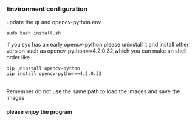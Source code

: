 ### Environment configuration

update the qt and opencv-python env
~~~shell
sudo bash install.sh
~~~

if you sys has an early opencv-python please uninstall it and install other version
such as opencv-python==4.2.0.32,which you can make an shell order like
~~~shell
pip uninstall opencv-python
pip install opencv-python==4.2.0.32
~~~
<br>
Remember do not use the same path to load the images and save the images

#### please enjoy the program